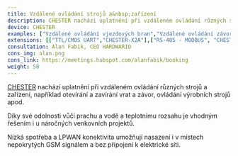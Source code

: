 ```yaml
---
title: Vzdálené ovládání strojů a&nbsp;zařízení
description: CHESTER nachází uplatnění při vzdáleném ovládání různých strojů a zařízení, například otevírání a zavírání vrat a závor, ovládání výrobních strojů apod.
device: CHESTER
examples: ["Vzdálené ovládání vjezdových bran","Vzdálené ovládání závor","Vzdálené ovládání strojů"]
extensions: [["TTL/CMOS UART","CHESTER-X2A"],["RS-485 - MODBUS", "CHESTER-X2B"]]
consultation: Alan Fabik, CEO HARDWARIO
cons_img: alan.png
cons_link: https://meetings.hubspot.com/alanfabik/booking
weight: 50
---
```


[CHESTER](/cs/chester/) nachází uplatnění při vzdáleném ovládání různých strojů a zařízení, například otevírání a zavírání vrat a závor, ovládání výrobních strojů apod.

Díky své odolnosti vůči prachu a vodě a teplotnímu rozsahu je vhodným řešením i u náročných venkovních projektů.

Nízká spotřeba a LPWAN konektivita umožňují nasazení i v místech nepokrytých GSM signálem a bez připojení k elektrické síti.

